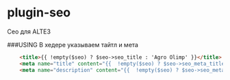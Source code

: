 # plugin-seo
Сео для ALTE3

###USING
В хедере указываем тайтл и мета
```html
	<title>{{ !empty($seo) ? $seo->seo_title : 'Agro Olimp' }}</title>
	<meta name="title" content="{{  !empty($seo) ? $seo->seo_meta_title : '' }}">
	<meta name="description" content="{{  !empty($seo) ? $seo->seo_meta_desc : '' }}">
```
